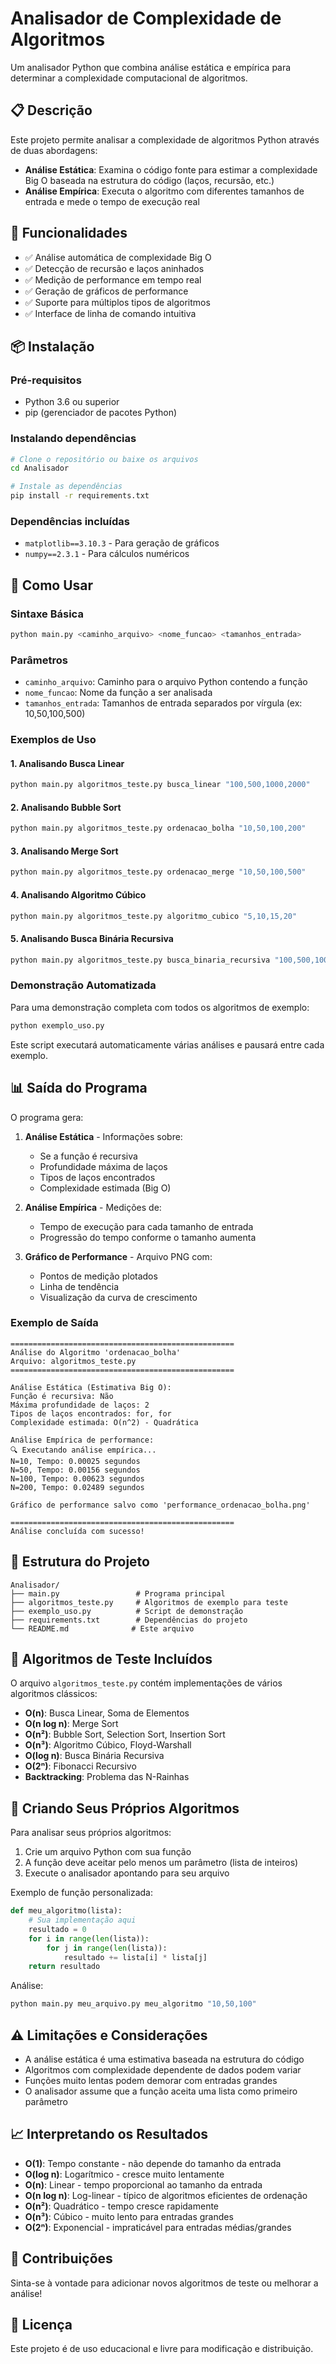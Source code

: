 # Analisador de Complexidade de Algoritmos

Um analisador Python que combina análise estática e empírica para determinar a complexidade computacional de algoritmos.

## 📋 Descrição

Este projeto permite analisar a complexidade de algoritmos Python através de duas abordagens:

- **Análise Estática**: Examina o código fonte para estimar a complexidade Big O baseada na estrutura do código (laços, recursão, etc.)
- **Análise Empírica**: Executa o algoritmo com diferentes tamanhos de entrada e mede o tempo de execução real

## 🚀 Funcionalidades

- ✅ Análise automática de complexidade Big O
- ✅ Detecção de recursão e laços aninhados
- ✅ Medição de performance em tempo real
- ✅ Geração de gráficos de performance
- ✅ Suporte para múltiplos tipos de algoritmos
- ✅ Interface de linha de comando intuitiva

## 📦 Instalação

### Pré-requisitos

- Python 3.6 ou superior
- pip (gerenciador de pacotes Python)

### Instalando dependências

```bash
# Clone o repositório ou baixe os arquivos
cd Analisador

# Instale as dependências
pip install -r requirements.txt
```

### Dependências incluídas

- `matplotlib==3.10.3` - Para geração de gráficos
- `numpy==2.3.1` - Para cálculos numéricos

## 🎯 Como Usar

### Sintaxe Básica

```bash
python main.py <caminho_arquivo> <nome_funcao> <tamanhos_entrada>
```

### Parâmetros

- `caminho_arquivo`: Caminho para o arquivo Python contendo a função
- `nome_funcao`: Nome da função a ser analisada
- `tamanhos_entrada`: Tamanhos de entrada separados por vírgula (ex: 10,50,100,500)

### Exemplos de Uso

#### 1. Analisando Busca Linear

```bash
python main.py algoritmos_teste.py busca_linear "100,500,1000,2000"
```

#### 2. Analisando Bubble Sort

```bash
python main.py algoritmos_teste.py ordenacao_bolha "10,50,100,200"
```

#### 3. Analisando Merge Sort

```bash
python main.py algoritmos_teste.py ordenacao_merge "10,50,100,500"
```

#### 4. Analisando Algoritmo Cúbico

```bash
python main.py algoritmos_teste.py algoritmo_cubico "5,10,15,20"
```

#### 5. Analisando Busca Binária Recursiva

```bash
python main.py algoritmos_teste.py busca_binaria_recursiva "100,500,1000,2000"
```

### Demonstração Automatizada

Para uma demonstração completa com todos os algoritmos de exemplo:

```bash
python exemplo_uso.py
```

Este script executará automaticamente várias análises e pausará entre cada exemplo.

## 📊 Saída do Programa

O programa gera:

1. **Análise Estática** - Informações sobre:
   - Se a função é recursiva
   - Profundidade máxima de laços
   - Tipos de laços encontrados
   - Complexidade estimada (Big O)

2. **Análise Empírica** - Medições de:
   - Tempo de execução para cada tamanho de entrada
   - Progressão do tempo conforme o tamanho aumenta

3. **Gráfico de Performance** - Arquivo PNG com:
   - Pontos de medição plotados
   - Linha de tendência
   - Visualização da curva de crescimento

### Exemplo de Saída

```
==================================================
Análise do Algoritmo 'ordenacao_bolha'
Arquivo: algoritmos_teste.py
==================================================

Análise Estática (Estimativa Big O):
Função é recursiva: Não
Máxima profundidade de laços: 2
Tipos de laços encontrados: for, for
Complexidade estimada: O(n^2) - Quadrática

Análise Empírica de performance:
🔍 Executando análise empírica...
N=10, Tempo: 0.00025 segundos
N=50, Tempo: 0.00156 segundos
N=100, Tempo: 0.00623 segundos
N=200, Tempo: 0.02489 segundos

Gráfico de performance salvo como 'performance_ordenacao_bolha.png'

==================================================
Análise concluída com sucesso!
```

## 📁 Estrutura do Projeto

```
Analisador/
├── main.py                 # Programa principal
├── algoritmos_teste.py     # Algoritmos de exemplo para teste
├── exemplo_uso.py          # Script de demonstração
├── requirements.txt        # Dependências do projeto
└── README.md              # Este arquivo
```

## 🧪 Algoritmos de Teste Incluídos

O arquivo `algoritmos_teste.py` contém implementações de vários algoritmos clássicos:

- **O(n)**: Busca Linear, Soma de Elementos
- **O(n log n)**: Merge Sort
- **O(n²)**: Bubble Sort, Selection Sort, Insertion Sort
- **O(n³)**: Algoritmo Cúbico, Floyd-Warshall
- **O(log n)**: Busca Binária Recursiva
- **O(2ⁿ)**: Fibonacci Recursivo
- **Backtracking**: Problema das N-Rainhas

## 🔧 Criando Seus Próprios Algoritmos

Para analisar seus próprios algoritmos:

1. Crie um arquivo Python com sua função
2. A função deve aceitar pelo menos um parâmetro (lista de inteiros)
3. Execute o analisador apontando para seu arquivo

Exemplo de função personalizada:

```python
def meu_algoritmo(lista):
    # Sua implementação aqui
    resultado = 0
    for i in range(len(lista)):
        for j in range(len(lista)):
            resultado += lista[i] * lista[j]
    return resultado
```

Análise:

```bash
python main.py meu_arquivo.py meu_algoritmo "10,50,100"
```

## ⚠️ Limitações e Considerações

- A análise estática é uma estimativa baseada na estrutura do código
- Algoritmos com complexidade dependente de dados podem variar
- Funções muito lentas podem demorar com entradas grandes
- O analisador assume que a função aceita uma lista como primeiro parâmetro

## 📈 Interpretando os Resultados

- **O(1)**: Tempo constante - não depende do tamanho da entrada
- **O(log n)**: Logarítmico - cresce muito lentamente
- **O(n)**: Linear - tempo proporcional ao tamanho da entrada
- **O(n log n)**: Log-linear - típico de algoritmos eficientes de ordenação
- **O(n²)**: Quadrático - tempo cresce rapidamente
- **O(n³)**: Cúbico - muito lento para entradas grandes
- **O(2ⁿ)**: Exponencial - impraticável para entradas médias/grandes

## 🤝 Contribuições

Sinta-se à vontade para adicionar novos algoritmos de teste ou melhorar a análise!

## 📝 Licença

Este projeto é de uso educacional e livre para modificação e distribuição.
